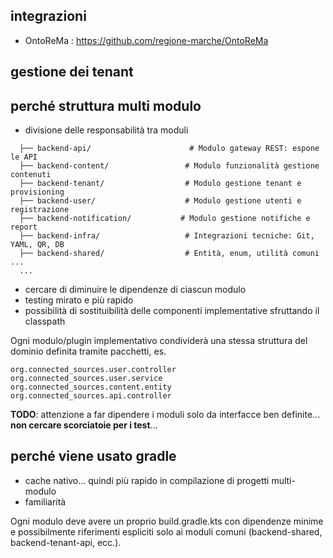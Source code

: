 
## integrazioni

* OntoReMa : https://github.com/regione-marche/OntoReMa

## gestione dei tenant



## perché struttura multi modulo

* divisione delle responsabilità tra moduli
```
  ├── backend-api/                      # Modulo gateway REST: espone le API
  ├── backend-content/                 # Modulo funzionalità gestione contenuti
  ├── backend-tenant/                  # Modulo gestione tenant e provisioning
  ├── backend-user/                    # Modulo gestione utenti e registrazione
  ├── backend-notification/           # Modulo gestione notifiche e report
  ├── backend-infra/                   # Integrazioni tecniche: Git, YAML, QR, DB
  ├── backend-shared/                  # Entità, enum, utilità comuni ...
  ...
```  
* cercare di diminuire le dipendenze di ciascun modulo
* testing mirato e più rapido
* possibilità di sostituibilità delle componenti implementative sfruttando il classpath


Ogni modulo/plugin implementativo condividerà una stessa struttura del dominio definita tramite pacchetti, es.

```
org.connected_sources.user.controller
org.connected_sources.user.service
org.connected_sources.content.entity
org.connected_sources.api.controller
```
**TODO**: attenzione a far dipendere i moduli solo da interfacce ben definite... **non cercare scorciatoie per i test**...


## perché viene usato gradle

* cache nativo... quindi più rapido in compilazione di progetti multi-modulo
* familiarità

Ogni modulo deve avere un proprio build.gradle.kts con dipendenze minime e possibilmente
riferimenti espliciti solo ai moduli comuni (backend-shared, backend-tenant-api, ecc.).